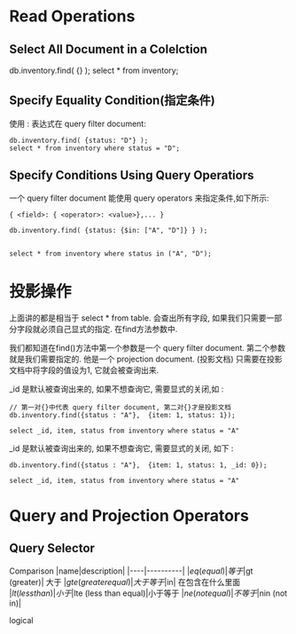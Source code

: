 # Read Operations

## Select All Document in a Colelction

db.inventory.find( {} );
select * from inventory;

## Specify Equality Condition(指定条件)

使用 <field>:<value> 表达式在 query filter document:

```
db.inventory.find( {status: "D"} );
select * from inventory where status = "D";
```

## Specify Conditions Using Query Operatiors

一个 query filter document 能使用 query operators 来指定条件,如下所示:

```
{ <field>: { <operator>: <value>},... }

db.inventory.find( {status: {$in: ["A", "D"]} } );


select * from inventory where status in ("A", "D");
```

# 投影操作

上面讲的都是相当于 select * from table.
会查出所有字段, 如果我们只需要一部分字段就必须自己显式的指定. 在find方法参数中.

我们都知道在find()方法中第一个参数是一个 query filter document.
第二个参数就是我们需要指定的. 他是一个 projection document. (投影文档)
只需要在投影文档中将字段的值设为1, 它就会被查询出来.

\_id 是默认被查询出来的, 如果不想查询它, 需要显式的关闭,如 :

```
// 第一对{}中代表 query filter document, 第二对{}才是投影文档
db.inventory.find({status : "A"},  {item: 1, status: 1});

select _id, item, status from inventory where status = "A"
```

\_id 是默认被查询出来的, 如果不想查询它, 需要显式的关闭, 如下 :

```
db.inventory.find({status : "A"},  {item: 1, status: 1, _id: 0});

select _id, item, status from inventory where status = "A"

```

# Query and Projection Operators

## Query Selector

Comparison
|name|description|
|----|----------|
|$eq (equal)| 等于
|$gt (greater)| 大于
|$gte (greater equal)| 大于等于
|$in| 在包含在什么里面
|$lt (less than)| 小于
|$lte (less than equal)|小于等于
|$ne (not equal)| 不等于
|$nin (not in)|

logical

